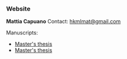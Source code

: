 ###  Website
**Mattia Capuano**
Contact: hkmlmat@gmail.com

Manuscripts:

<ul>
  <li><a href="MastersThesis.pdf" class="image fit">Master's thesis</a></li>
  <li><a href="BachelorsThesis.pdf" class="image fit">Master's thesis</a></li>
</ul>
